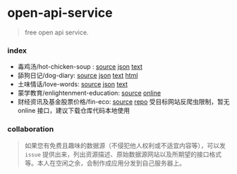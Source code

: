 # open-api-service

>  free open api service.

### index

- 毒鸡汤/hot-chicken-soup : [source](apps/hot-chicken-soup.yaml) [json](https://api.ystatic.cn/s/hot-chicken-soup/random.json) [text](https://api.ystatic.cn/s/hot-chicken-soup/random.txt)
- 舔狗日记/dog-diary: [source](apps/dog-diary.yaml) [json](https://api.ystatic.cn/s/dog-diary/random.json) [text](https://api.ystatic.cn/s/dog-diary/random.txt) [html](https://api.ystatic.cn/s/dog-diary/index.html)
- 土味情话/love-words: [source](apps/love-words.yaml) [json](https://api.ystatic.cn/s/love-words/random.json) [text](https://api.ystatic.cn/s/love-words/random.json)
- 蒙学教育/enlightenment-education: [source](apps/enlightenment-education.yaml) [online](https://wingbo.github.io/)
- 财经资讯及基金股票价格/fin-eco: [source](apps/fin-eco.yaml) [repo](https://github.com/ycrao/some-spider-code) 受目标网站反爬虫限制，暂无 online 接口，建议下载仓库代码本地使用

### collaboration

>  如果您有免费且趣味的数据源（不侵犯他人权利或不适宜内容等），可以发 `issue` 提供出来，列出资源描述、原始数据源网站以及所期望的接口格式等。本人在空闲之余，会制作成应用分发到自己服务器上。
